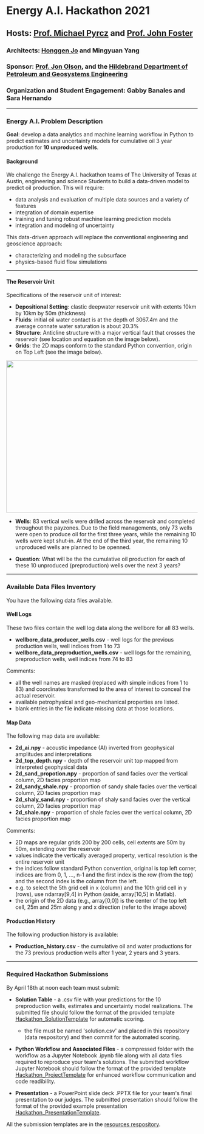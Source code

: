 # Energy A.I. Hackathon 2021

## Hosts: [Prof. Michael Pyrcz](https://twitter.com/GeostatsGuy) and [Prof. John Foster](https://twitter.com/johntfoster)

### Architects: [Honggen Jo](https://twitter.com/HonggeunJ) and Mingyuan Yang

### Sponsor: [Prof. Jon Olson](https://twitter.com/ProfJEOlson), and the [Hildebrand Department of Petroleum and Geosystems Engineering](https://twitter.com/UT_PGE)

### Organization and Student Engagement: Gabby Banales and Sara Hernando

___

### Energy A.I. Problem Description 

**Goal**: develop a data analytics and machine learning workflow in Python to predict estimates and uncertainty models for cumulative oil 3 year production for **10 unproduced wells**. 

#### Background

We challenge the Energy A.I. hackathon teams of The University of Texas at Austin, engineering and science Students to build a data-driven model to predict oil production. This will require:

* data analysis and evaluation of multiple data sources and a variety of features
* integration of domain expertise
* training and tuning robust machine learning prediction models
* integration and modeling of uncertainty  

This data-driven approach will replace the conventional engineering and geoscience approach:

* characterizing and modeling the subsurface
* physics-based fluid flow simulations

___
 
#### The Reservoir Unit

Specifications of the reservoir unit of interest: 

* **Depositional Setting**: clastic deepwater reservoir unit with extents 10km by 10km by 50m (thickness)
* **Fluids**: initial oil water contact is at the depth of 3067.4m and the average connate water saturation is about 20.3%
* **Structure**: Anticline structure with a major vertical fault that crosses the reservoir (see location and equation on the image below). 
* **Grids**: the 2D maps conform to the standard Python convention, origin on Top Left (see the image below).

<img src="https://github.com/PGEHackathon/data/blob/main/image.png" width="600" height="400">

* **Wells**: 83 vertical wells were drilled across the reservoir and completed throughout the payzones. Due to the field managements, only 73 wells were open to produce oil for the first three years, while the remaining 10 wells were kept shut-in. At the end of the third year, the remaining 10 unproduced wells are planned to be openned.

* **Question**: What will be the the cumulative oil production for each of these 10 unproduced (preproduction) wells over the next 3 years?  

___

### Available Data Files Inventory

You have the following data files available.

#### Well Logs

These two files contain the well log data along the wellbore for all 83 wells.

* **wellbore_data_producer_wells.csv** - well logs for the previous production wells, well indices from 1 to 73
* **wellbore_data_preproduction_wells.csv** - well logs for the remaining, preproduction wells, well indices from 74 to 83 

Comments: 

* all the well names are masked (replaced with simple indices from 1 to 83) and coordinates transformed to the area of interest to conceal the actual reservoir. 
* available petrophysical and geo-mechanical properties are listed. 
* blank entries in the file indicate missing data at those locations.

#### Map Data

The following map data are available:

* **2d_ai.npy** - acoustic impedance (AI) inverted from geophysical amplitudes and interpretations
* **2d_top_depth.npy** - depth of the reservoir unit top mapped from interpreted geophysical data
* **2d_sand_propotion.npy** - proportion of sand facies over the vertical column, 2D facies proportion map
* **2d_sandy_shale.npy** - proportion of sandy shale facies over the vertical column, 2D facies proportion map
* **2d_shaly_sand.npy** - proportion of shaly sand facies over the vertical column, 2D facies proportion map
* **2d_shale.npy** - proportion of shale facies over the vertical column, 2D facies proportion map

Comments:

* 2D maps are regular grids 200 by 200 cells, cell extents are 50m by 50m, extending over the reservoir 
* values indicate the vertically averaged property, vertical resolution is the entire reservoir unit
* the indices follow standard Python convention, original is top left corner, indices are from 0, 1, ..., n-1 and the first index is the row (from the top) and the second index is the column from the left.
* e.g. to select the 5th grid cell in x (column) and the 10th grid cell in y (rows), use ndarray[9,4] in Python (aside, array[10,5] in Matlab). 
* the origin of the 2D data (e.g., array[0,0]) is the center of the top left cell, 25m and 25m along y and x direction (refer to the image above)

#### Production History

The following production history is available:

* **Production_history.csv** - the cumulative oil and water productions for the 73 previous production wells after 1 year, 2 years and 3 years.
___

### Required Hackathon Submissions

By April 18th at noon each team must submit:

* **Solution Table** - a .csv file with your predictions for the 10 preproduction wells, estimates and uncertainty model realizations. The submitted file should follow the format of the provided template [Hackathon_SolutionTemplate](https://github.com/PGEHackathon/resources/blob/main/Hackathon_SolutionTemplate.csv) for automatic scoring.

    * the file must be named 'solution.csv' and placed in this repository (data respository) and then commit for the automated scoring.

* **Python Workflow and Associated Files** - a compressed folder with the workflow as a Jupyter Notebook .ipynb file along with all data files required to reproduce your team's solutions. The submitted workflow Jupyter Notebook should follow the format of the provided template [Hackathon_ProjectTemplate](https://github.com/PGEHackathon/resources/blob/main/Hackathon_ProjectTemplate.ipynb) for enhanced workflow communication and code readibility.

* **Presentation** - a PowerPoint slide deck .PPTX file for your team's final presentation to our judges. The submitted presentation should follow the format of the provided example presentation [Hackathon_PresentationTemplate](https://github.com/PGEHackathon/resources/blob/main/Hackathon_PresentationTemplate.pptx).

All the submission templates are in the [resources respository](https://github.com/PGEHackathon/resources).
